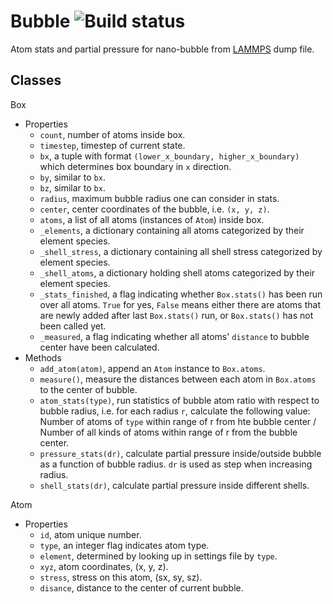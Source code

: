 # Bubble ![Build status](https://travis-ci.org/mikkkee/Bubble.svg?branch=master)

Atom stats and partial pressure for nano-bubble from [LAMMPS](http://lammps.sandia.gov/) dump file.


## Classes

Box
  - Properties
    - `count`, number of atoms inside box.
    - `timestep`, timestep of current state.
    - `bx`, a tuple with format `(lower_x_boundary, higher_x_boundary)` which determines box boundary in `x` direction.
    - `by`, similar to `bx`.
    - `bz`, similar to `bx`.
    - `radius`, maximum bubble radius one can consider in stats.
    - `center`, center coordinates of the bubble, i.e. `(x, y, z)`.
    - `atoms`, a list of all atoms (instances of `Atom`) inside box.
    - `_elements`, a dictionary containing all atoms categorized by their
      element species.
    - `_shell_stress`, a dictionary containing all shell stress categorized
      by element species.
    - `_shell_atoms`, a dictionary holding shell atoms categorized by their
      element species.
    - `_stats_finished`, a flag indicating whether `Box.stats()` has been run
      over all atoms. `True` for yes, `False` means either there are atoms that
      are newly added after last `Box.stats()` run, or `Box.stats()` has not
      been called yet.
    - `_measured`, a flag indicating whether all atoms' `distance` to bubble
      center have been calculated.
  - Methods
    - `add_atom(atom)`, append an `Atom` instance to `Box.atoms`.
    - `measure()`, measure the distances between each atom in `Box.atoms` to the center of bubble.
    - `atom_stats(type)`, run statistics of bubble atom ratio with respect to bubble radius, i.e. for each radius `r`, calculate the following value: Number of atoms of `type` within range of r from hte bubble center / Number of all kinds of atoms within range of r from the bubble center.
    - `pressure_stats(dr)`, calculate partial pressure inside/outside bubble as a function of bubble radius. `dr` is used as step when increasing radius.
    - `shell_stats(dr)`, calculate partial pressure inside different shells.

Atom
   - Properties
     - `id`, atom unique number.
     - `type`, an integer flag indicates atom type.
     - `element`, determined by looking up in settings file by `type`.
     - `xyz`, atom coordinates, (x, y, z).
     - `stress`, stress on this atom, (sx, sy, sz).
     - `disance`, distance to the center of current bubble.
